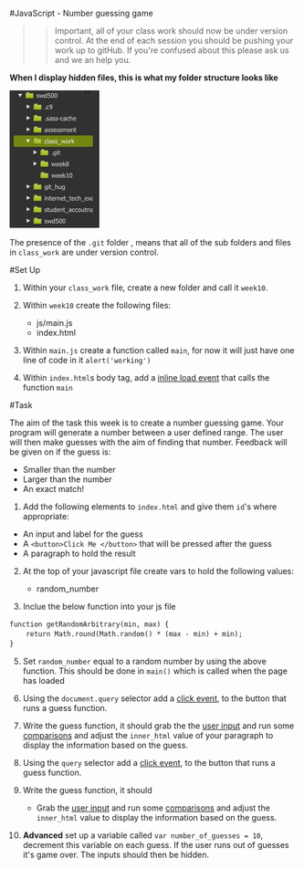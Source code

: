 #JavaScript - Number guessing game



>> Important, all of your class work should now be under version control. At the end of each session you should be pushing your work up to gitHub. If you're confused about this please ask us and we an help you. 

**When I display hidden files, this is what my folder structure looks like**

![assets/file_structure.png](assets/file_structure.png)

The presence of the `.git` folder , means that all of the sub folders and files in  `class_work` are under version control.


#Set Up 

1) Within your `class_work` file, create a new folder and call it `week10`.

2) Within `week10` create the following files:

	- js/main.js 
	- index.html
3) Within `main.js` create a function called `main`, for now it will just have one line of code in it `alert('working')`

4) Within `index.html`s body tag, add a [inline load event](#running-javaScript) that calls the function `main`

#Task 

The aim of the task this week is to create a number guessing game. Your program will generate a number between a user defined range. The user will then make guesses with the aim of finding that number. Feedback will be given on if the guess is:

- Smaller than the number
- Larger than the number 
- An exact match! 

1) Add the following elements to `index.html` and give them `id`'s where appropriate:


- An input and label for the guess 
- A `<button>Click Me </button>` that will be pressed after the guess 
- A paragraph to hold the result 


2) At the top of your javascript file create vars to hold the following values: 
	
	- random_number 
	
3) Inclue the below function into your js file 	

```html
function getRandomArbitrary(min, max) {
    return Math.round(Math.random() * (max - min) + min);
}
``` 

5) Set `random_number` equal to a random number by using the above function. This should be done in `main()` which is called when the page has loaded
 
3) Using the `document.query` selector add a [click event](notes.md#accessing-the-dom), to the button that runs a guess function. 

4) Write the guess function, it should grab the the [user input](notes.md#accessing-the-dom) and run some [comparisons](notes.md/#conditional-statements) and adjust the `inner_html` value of your paragraph to display the information based on the guess. 

5) Using the `query` selector add a [click event](notes.md#accessing-the-dom), to the button that runs a guess function. 

6) Write the guess function, it should 
   
   - Grab the  [user input](notes.md#accessing-the-dom) and run some [comparisons](notes.md/#conditional-statements) and adjust the `inner_html` value to display the information based on the guess. 

7) **Advanced** set up a variable called `var number_of_guesses = 10`, decrement this variable on each guess. If the user runs out of guesses it's game over. The inputs should then be hidden. 


